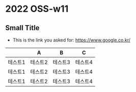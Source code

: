 # 2022 OSS-w11

## Small Title

- This is the link you asked for: https://www.google.co.kr/


||A|B|C|
|------|---|---|---|
|테스트1|테스트2|테스트3|테스트4|
|테스트1|테스트2|테스트3|테스트4|
|테스트1|테스트2|테스트3|테스트4|
